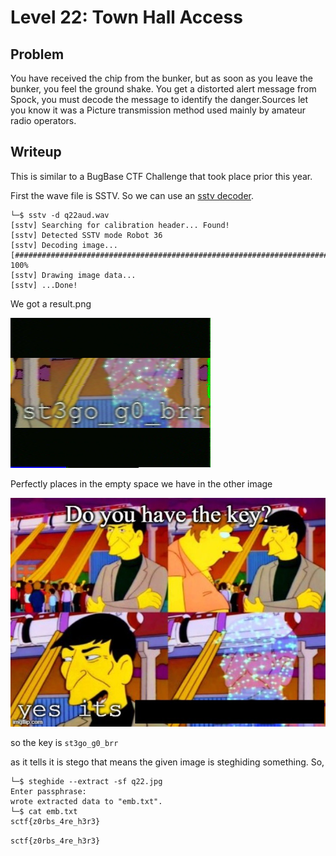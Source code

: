 # Level 22: Town Hall Access

## Problem

You have received the chip from the bunker, but as soon as you leave the bunker, you feel the ground shake. You get a distorted alert message from Spock, you must decode the message to identify the danger.Sources let you know it was a Picture transmission method used mainly by amateur radio operators.

## Writeup

This is similar to a BugBase CTF Challenge that took place prior this year. 

First the wave file is SSTV. So we can use an [sstv decoder](https://github.com/colaclanth/sstv).

```
└─$ sstv -d q22aud.wav
[sstv] Searching for calibration header... Found!
[sstv] Detected SSTV mode Robot 36
[sstv] Decoding image...   [######################################################################################] 100%
[sstv] Drawing image data...
[sstv] ...Done!
```
We got a result.png 

![Alt text](result.png)

Perfectly places in the empty space we have in the other image

![Alt text](q22.jpg)

so the key is `st3go_g0_brr`

as it tells it is stego that means the given image is steghiding something. So,

```
└─$ steghide --extract -sf q22.jpg
Enter passphrase:
wrote extracted data to "emb.txt".
└─$ cat emb.txt
sctf{z0rbs_4re_h3r3}
```

`sctf{z0rbs_4re_h3r3}`


